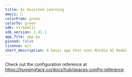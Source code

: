 ```yaml
---
title: Ai Assisted Learning
emoji: 🤖
colorFrom: green
colorTo: green
sdk: streamlit
sdk_version: 1.41.1
app_file: app.py
pinned: false
license: mit
short_description: A basic app that uses NVidia AI Model
---
```


Check out the configuration reference at https://huggingface.co/docs/hub/spaces-config-reference
